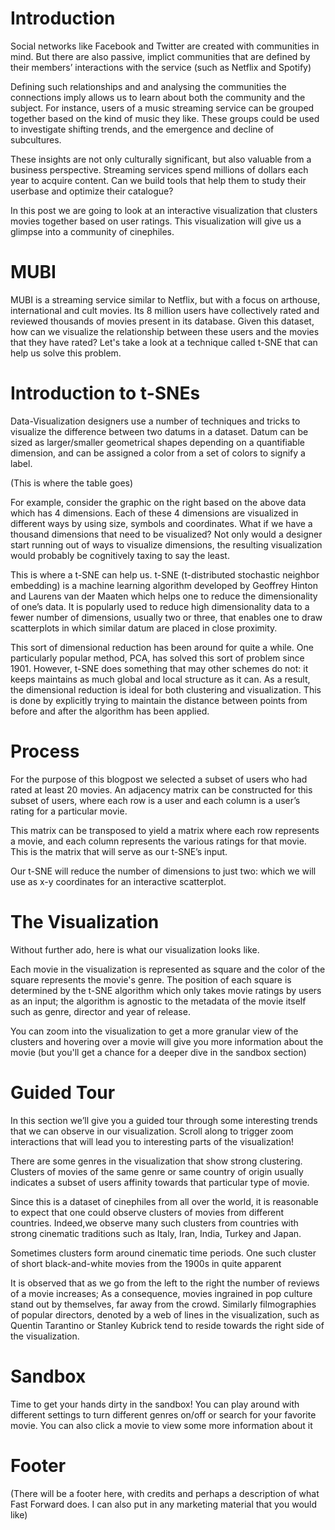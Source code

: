 # Introduction

Social networks like Facebook and Twitter are created with communities in mind.
But there are also passive, implict communities that are defined by their
members’ interactions with the service (such as Netflix and Spotify)

Defining such relationships and and analysing the communities the connections
imply allows us to learn about both the community and the subject. For
instance, users of a music streaming service can be grouped together based on
the kind of music they like. These groups could be used to investigate shifting
trends, and the emergence and decline of subcultures. 

These insights are not only culturally significant, but also valuable from a
business perspective. Streaming services spend millions of dollars each year to
acquire content. Can we build tools that help them to study their userbase and
optimize their catalogue?

In this post we are going to look at an interactive visualization that clusters
movies together based on user ratings. This visualization will give us a
glimpse into a community of cinephiles.

# MUBI

MUBI is a streaming service similar to Netflix, but with a focus on arthouse,
international and cult movies. Its 8 million users have collectively rated and
reviewed thousands of movies present in its database. Given this dataset, how
can we visualize the relationship between these users and the movies that they
have rated? Let's take a look at a technique called t-SNE that can help us solve
this problem.

# Introduction to t-SNEs

Data-Visualization designers use a number of techniques and tricks to visualize
the difference between two datums in a dataset. Datum can be sized as
larger/smaller geometrical shapes depending on a quantifiable dimension, and
can be assigned a color from a set of colors to signify a label.

(This is where the table goes)

For example, consider the graphic on the right based on the above data which
has 4 dimensions. Each of these 4 dimensions are visualized in different ways
by using size, symbols and coordinates. What if we have a thousand dimensions
that need to be visualized? Not only would a designer start running out of ways
to visualize dimensions, the resulting visualization would probably be
cognitively taxing to say the least.

This is where a t-SNE can help us. t-SNE (t-distributed stochastic neighbor
embedding) is a machine learning algorithm developed by Geoffrey Hinton and
Laurens van der Maaten which helps one to reduce the dimensionality of one’s
data. It is popularly used to reduce high dimensionality data to a fewer number
of dimensions, usually two or three, that enables one to draw scatterplots in
which similar datum are placed in close proximity.

This sort of dimensional reduction has been around for quite a while. One
particularly popular method, PCA, has solved this sort of problem since 1901.
However, t-SNE does something that may other schemes do not: it keeps maintains
as much global and local structure as it can. As a result, the dimensional
reduction is ideal for both clustering and visualization. This is done by
explicitly trying to maintain the distance between points from before and after
the algorithm has been applied.

# Process

For the purpose of this blogpost we selected a subset of users who had rated at
least 20 movies. An adjacency matrix can be constructed for this subset of
users, where each row is a user and each column is a user’s rating for a
particular movie. 

This matrix can be transposed to yield a matrix where each row represents a
movie, and each column represents the various ratings for that movie. This is
the matrix that will serve as our t-SNE’s input. 

Our t-SNE will reduce the number of dimensions to just two: which we will use
as x-y coordinates for an interactive scatterplot.

# The Visualization

Without further ado, here is what our visualization looks like.

Each movie in the visualization is represented as square and the color of the
square represents the movie's genre. The position of each square is determined
by the t-SNE algorithm which only takes movie ratings by users as an input; the
algorithm is agnostic to the metadata of the movie itself such as genre,
director and year of release.

You can zoom into the visualization to get a more granular view of the clusters
and hovering over a movie will give you more information about the movie (but
you'll get a chance for a deeper dive in the sandbox section)

# Guided Tour

In this section we’ll give you a guided tour through some interesting trends
that we can observe in our visualization. Scroll along to trigger zoom
interactions that will lead you to interesting parts of the visualization!

There are some genres in the visualization that show strong clustering.
Clusters of movies of the same genre or same country of origin usually
indicates a subset of users affinity towards that particular type of movie.

Since this is a dataset of cinephiles from all over the world, it is reasonable
to expect that one could observe clusters of movies from different countries.
Indeed,we observe many such clusters from countries with strong cinematic
traditions such as Italy, Iran, India, Turkey and Japan.

Sometimes clusters form around cinematic time periods. One such cluster of
short black-and-white movies from the 1900s in quite apparent

It is observed that as we go from the left to the right the number of reviews
of a movie increases; As a consequence, movies ingrained in pop culture stand
out by themselves, far away from the crowd. Similarly filmographies of popular
directors, denoted by a web of lines in the visualization, such as Quentin
Tarantino or Stanley Kubrick tend to reside towards the right side of the
visualization.

# Sandbox

Time to get your hands dirty in the sandbox! You can play around with different
settings to turn different genres on/off or search for your favorite movie. You
can also click a movie to view some more information about it


# Footer

(There will be a footer here, with credits and perhaps a description of what
Fast Forward does. I can also put in any marketing material that you would
like)
